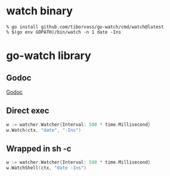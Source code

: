 # watch binary

```
% go install github.com/tiborvass/go-watch/cmd/watch@latest
% $(go env GOPATH)/bin/watch -n 1 date -Ins
```

# go-watch library

## Godoc

[Godoc](https://pkg.go.dev/github.com/tiborvass/go-watch)

## Direct exec

```go
w := watcher.Watcher{Interval: 500 * time.Millisecond}
w.Watch(ctx, "date", "-Ins")
```

## Wrapped in sh -c

```go
w := watcher.Watcher{Interval: 500 * time.Millisecond}
w.WatchShell(ctx, "date -Ins")
```
